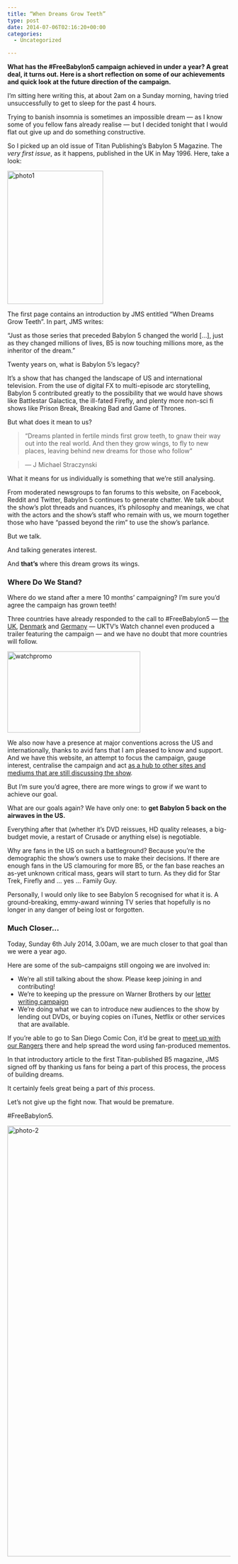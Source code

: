 ```yaml
---
title: “When Dreams Grow Teeth”
type: post
date: 2014-07-06T02:16:20+00:00
categories:
  - Uncategorized

---
```

**What has the #FreeBabylon5 campaign achieved in under a year? A great deal, it turns out. Here is a short reflection on some of our achievements and quick look at the future direction of the campaign.**

I&#8217;m sitting here writing this, at about 2am on a Sunday morning, having tried unsuccessfully to get to sleep for the past 4 hours.

Trying to banish insomnia is sometimes an impossible dream — as I know some of you fellow fans already realise — but I decided tonight that I would flat out give up and do something constructive.

So I picked up an old issue of Titan Publishing&#8217;s Babylon 5 Magazine. The _very first issue_, as it happens, published in the UK in May 1996. Here, take a look:

[<img class="alignnone size-medium wp-image-683" src="http://freeb5:8888/wp-content/uploads/2014/07/photo1-216x300.jpg" alt="photo1" width="216" height="300" />][1]

The first page contains an introduction by JMS entitled &#8220;When Dreams Grow Teeth&#8221;. In part, JMS writes:

&#8220;Just as those series that preceded Babylon 5 changed the world [&#8230;], just as they changed millions of lives, B5 is now touching millions more, as the inheritor of the dream.&#8221;

Twenty years on, what is Babylon 5&#8217;s legacy?

It&#8217;s a show that has changed the landscape of US and international television. From the use of digital FX to multi-episode arc storytelling, Babylon 5 contributed greatly to the possibility that we would have shows like Battlestar Galactica, the ill-fated Firefly, and plenty more non-sci fi shows like Prison Break, Breaking Bad and Game of Thrones.

But what does it mean to us?

> &#8220;Dreams planted in fertile minds first grow teeth, to gnaw their way out into the real world. And then they grow wings, to fly to new places, leaving behind new dreams for those who follow&#8221;

> — J Michael Straczynski

What it means for us individually is something that we&#8217;re still analysing.

From moderated newsgroups to fan forums to this website, on Facebook, Reddit and Twitter, Babylon 5 continues to generate chatter. We talk about the show&#8217;s plot threads and nuances, it&#8217;s philosophy and meanings, we chat with the actors and the show&#8217;s staff who remain with us, we mourn together those who have &#8220;passed beyond the rim&#8221; to use the show&#8217;s parlance.

But we talk.

And talking generates interest.

And **that&#8217;s** where this dream grows its wings.

### Where Do We Stand?

Where do we stand after a mere 10 months&#8217; campaigning? I&#8217;m sure you&#8217;d agree the campaign has grown teeth!

Three countries have already responded to the call to #FreeBabylon5 — [the UK][2], [Denmark][3] and [Germany][4] — UKTV&#8217;s Watch channel even produced a trailer featuring the campaign — and we have no doubt that more countries will follow.

[<img class="alignnone size-medium wp-image-130" src="http://freeb5:8888/wp-content/uploads/2013/11/watchpromo-300x183.jpg" alt="watchpromo" width="300" height="183" />][5]

We also now have a presence at major conventions across the US and internationally, thanks to avid fans that I am pleased to know and support. And we have this website, an attempt to focus the campaign, gauge interest, centralise the campaign and act [as a hub to other sites and mediums that are still discussing the show][6].

But I&#8217;m sure you&#8217;d agree, there are more wings to grow if we want to achieve our goal.

What are our goals again? We have only one: to **get Babylon 5 back on the airwaves in the US.**

Everything after that (whether it&#8217;s DVD reissues, HD quality releases, a big-budget movie, a restart of Crusade or anything else) is negotiable.

Why are fans in the US on such a battleground? Because you&#8217;re the demographic the show&#8217;s owners use to make their decisions. If there are enough fans in the US clamouring for more B5, or the fan base reaches an as-yet unknown critical mass, gears will start to turn. As they did for Star Trek, Firefly and &#8230; yes &#8230; Family Guy.

Personally, I would only like to see Babylon 5 recognised for what it is. A ground-breaking, emmy-award winning TV series that hopefully is no longer in any danger of being lost or forgotten.

### Much Closer&#8230;

Today, Sunday 6th July 2014, 3.00am, we are much closer to that goal than we were a year ago.

Here are some of the sub-campaigns still ongoing we are involved in:

  * We&#8217;re all still talking about the show. Please keep joining in and contributing!
  * We&#8217;re to keeping up the pressure on Warner Brothers by our [letter writing campaign][7]
  * We&#8217;re doing what we can to introduce new audiences to the show by lending out DVDs, or buying copies on iTunes, Netflix or other services that are available.

If you&#8217;re able to go to San Diego Comic Con, it&#8217;d be great to [meet up with our Rangers][8] there and help spread the word using fan-produced mementos.

In that introductory article to the first Titan-published B5 magazine, JMS signed off by thanking us fans for being a part of this process, the process of building dreams.

It certainly feels great being a part of _this_ process.

Let&#8217;s not give up the fight now. That would be premature.

#FreeBabylon5.

<img class="alignnone size-full wp-image-711" src="http://freeb5:8888/wp-content/uploads/2014/07/photo-2.jpg" alt="photo-2" width="700" height="970" />

 [1]: http://freeb5:8888/wp-content/uploads/2014/07/photo1.jpg
 [2]: http://freeb5:8888/uktvs-watch-channel-rerunning-season-1/
 [3]: http://freeb5:8888/babylon-5-danish-6eren/
 [4]: http://freeb5:8888/babylon-5-tv-germany/
 [5]: http://freeb5:8888/wp-content/uploads/2013/11/watchpromo.jpg
 [6]: http://freeb5:8888/jumppoint/ "JumpPoint"
 [7]: http://freeb5:8888/resources/letter-writing-guide/ "Letter Writing Guide"
 [8]: http://freeb5:8888/san-diego-comic-con-details/
